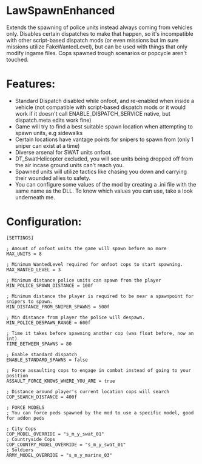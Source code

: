 # LawSpawnEnhanced
Extends the spawning of police units instead always coming from vehicles only. Disables certain dispatches to make that happen, so it's incompatible with other
script-based dispatch mods (or even missions but im sure missions utilize FakeWantedLevel), but can be used with things that only modify ingame files.
Cops spawned trough scenarios or popcycle aren't touched.

# Features:
* Standard Dispatch disabled while onfoot, and re-enabled when inside a vehicle (not compatible with script-based dispatch mods or it would work if it doesn't call ENABLE_DISPATCH_SERVICE native, but dispatch.meta edits work fine)
* Game will try to find a best suitable spawn location when attempting to spawn units, e.g sidewalks
* Certain locations have vantage points for snipers to spawn from (only 1 sniper can exist at a time)
* Diverse arsenal for SWAT units onfoot.
* DT_SwatHelicopter excluded, you will see units being dropped off from the air incase ground units can't reach you.
* Spawned units will utilize tactics like chasing you down and carrying their wounded allies to safety.
* You can configure some values of the mod by creating a .ini file with the same name as the DLL. To know which values you can use, take a look underneath me.

# Configuration:

```
[SETTINGS]

; Amount of onfoot units the game will spawn before no more
MAX_UNITS = 8

; Minimum WantedLevel required for onfoot cops to start spawning.
MAX_WANTED_LEVEL = 3

; Minimum distance police units can spawn from the player
MIN_POLICE_SPAWN_DISTANCE = 100f

; Minimum distance the player is required to be near a spawnpoint for snipers to spawn.
MIN_DISTANCE_FROM_SNIPER_SPAWNS = 500f

; Min distance from player the police will despawn.
MIN_POLICE_DESPAWN_RANGE = 600f

; Time it takes before spawning another cop (was float before, now an int)
TIME_BETWEEN_SPAWNS = 80

; Enable standard dispatch
ENABLE_STANDARD_SPAWNS = false

; Force assaulting cops to engage in combat instead of going to your position
ASSAULT_FORCE_KNOWS_WHERE_YOU_ARE = true

; Distance around player's current location cops will search
COP_SEARCH_DISTANCE = 400f

; FORCE MODELS
; You can force peds spawned by the mod to use a specific model, good for addon peds

; City Cops
COP_MODEL_OVERRIDE = "s_m_y_swat_01"
; Countryside Cops
COP_COUNTRY_MODEL_OVERRIDE = "s_m_y_swat_01"
; Soldiers
ARMY_MODEL_OVERRIDE = "s_m_y_marine_03"
```
